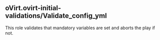 ## oVirt.ovirt-initial-validations/Validate_config_yml

This role validates that mandatory variables are set and aborts the play if not.
